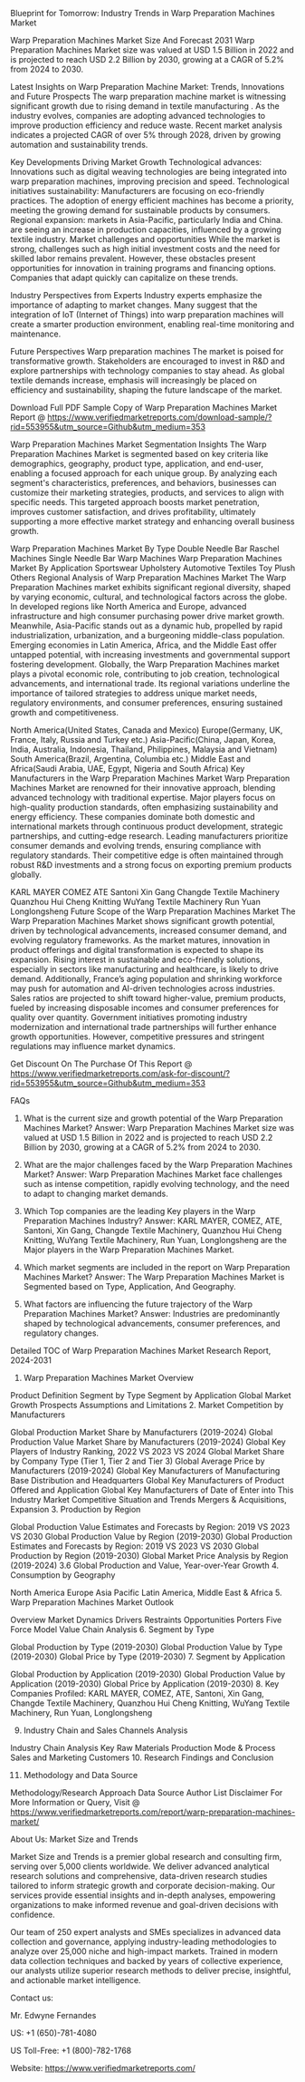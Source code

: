 Blueprint for Tomorrow: Industry Trends in Warp Preparation Machines Market


Warp Preparation Machines Market Size And Forecast 2031
Warp Preparation Machines Market size was valued at USD 1.5 Billion in 2022 and is projected to reach USD 2.2 Billion by 2030, growing at a CAGR of 5.2% from 2024 to 2030.

Latest Insights on Warp Preparation Machine Market: Trends, Innovations and Future Prospects
The warp preparation machine market is witnessing significant growth due to rising demand in textile manufacturing . As the industry evolves, companies are adopting advanced technologies to improve production efficiency and reduce waste. Recent market analysis indicates a projected CAGR of over 5% through 2028, driven by growing automation and sustainability trends.

Key Developments Driving Market Growth
Technological advances: Innovations such as digital weaving technologies are being integrated into warp preparation machines, improving precision and speed.
Technological initiatives sustainability: Manufacturers are focusing on eco-friendly practices. The adoption of energy efficient machines has become a priority, meeting the growing demand for sustainable products by consumers.
Regional expansion: markets in Asia-Pacific, particularly India and China. are seeing an increase in production capacities, influenced by a growing textile industry.
Market challenges and opportunities
While the market is strong, challenges such as high initial investment costs and the need for skilled labor remains prevalent. However, these obstacles present opportunities for innovation in training programs and financing options. Companies that adapt quickly can capitalize on these trends.

Industry Perspectives from Experts
Industry experts emphasize the importance of adapting to market changes. Many suggest that the integration of IoT (Internet of Things) into warp preparation machines will create a smarter production environment, enabling real-time monitoring and maintenance.

Future Perspectives
Warp preparation machines The market is poised for transformative growth. Stakeholders are encouraged to invest in R&D and explore partnerships with technology companies to stay ahead. As global textile demands increase, emphasis will increasingly be placed on efficiency and sustainability, shaping the future landscape of the market.

Download Full PDF Sample Copy of Warp Preparation Machines Market Report @ https://www.verifiedmarketreports.com/download-sample/?rid=553955&utm_source=Github&utm_medium=353

Warp Preparation Machines Market Segmentation Insights
The Warp Preparation Machines Market is segmented based on key criteria like demographics, geography, product type, application, and end-user, enabling a focused approach for each unique group. By analyzing each segment's characteristics, preferences, and behaviors, businesses can customize their marketing strategies, products, and services to align with specific needs. This targeted approach boosts market penetration, improves customer satisfaction, and drives profitability, ultimately supporting a more effective market strategy and enhancing overall business growth.

Warp Preparation Machines Market By Type
Double Needle Bar Raschel Machines
Single Needle Bar Warp Machines
Warp Preparation Machines Market By Application
Sportswear
Upholstery
Automotive Textiles
Toy Plush
Others
Regional Analysis of Warp Preparation Machines Market
The Warp Preparation Machines market exhibits significant regional diversity, shaped by varying economic, cultural, and technological factors across the globe. In developed regions like North America and Europe, advanced infrastructure and high consumer purchasing power drive market growth. Meanwhile, Asia-Pacific stands out as a dynamic hub, propelled by rapid industrialization, urbanization, and a burgeoning middle-class population. Emerging economies in Latin America, Africa, and the Middle East offer untapped potential, with increasing investments and governmental support fostering development. Globally, the Warp Preparation Machines market plays a pivotal economic role, contributing to job creation, technological advancements, and international trade. Its regional variations underline the importance of tailored strategies to address unique market needs, regulatory environments, and consumer preferences, ensuring sustained growth and competitiveness.

North America(United States, Canada and Mexico)
Europe(Germany, UK, France, Italy, Russia and Turkey etc.)
Asia-Pacific(China, Japan, Korea, India, Australia, Indonesia, Thailand, Philippines, Malaysia and Vietnam)
South America(Brazil, Argentina, Columbia etc.)
Middle East and Africa(Saudi Arabia, UAE, Egypt, Nigeria and South Africa)
Key Manufacturers in the Warp Preparation Machines Market
Warp Preparation Machines Market are renowned for their innovative approach, blending advanced technology with traditional expertise. Major players focus on high-quality production standards, often emphasizing sustainability and energy efficiency. These companies dominate both domestic and international markets through continuous product development, strategic partnerships, and cutting-edge research. Leading manufacturers prioritize consumer demands and evolving trends, ensuring compliance with regulatory standards. Their competitive edge is often maintained through robust R&D investments and a strong focus on exporting premium products globally.

KARL MAYER
COMEZ
ATE
Santoni
Xin Gang
Changde Textile Machinery
Quanzhou Hui Cheng Knitting
WuYang Textile Machinery
Run Yuan
Longlongsheng
Future Scope of the Warp Preparation Machines Market
The Warp Preparation Machines Market shows significant growth potential, driven by technological advancements, increased consumer demand, and evolving regulatory frameworks. As the market matures, innovation in product offerings and digital transformation is expected to shape its expansion. Rising interest in sustainable and eco-friendly solutions, especially in sectors like manufacturing and healthcare, is likely to drive demand. Additionally, France’s aging population and shrinking workforce may push for automation and AI-driven technologies across industries. Sales ratios are projected to shift toward higher-value, premium products, fueled by increasing disposable incomes and consumer preferences for quality over quantity. Government initiatives promoting industry modernization and international trade partnerships will further enhance growth opportunities. However, competitive pressures and stringent regulations may influence market dynamics.

Get Discount On The Purchase Of This Report @ https://www.verifiedmarketreports.com/ask-for-discount/?rid=553955&utm_source=Github&utm_medium=353

FAQs
1. What is the current size and growth potential of the Warp Preparation Machines Market?
Answer: Warp Preparation Machines Market size was valued at USD 1.5 Billion in 2022 and is projected to reach USD 2.2 Billion by 2030, growing at a CAGR of 5.2% from 2024 to 2030.

2. What are the major challenges faced by the Warp Preparation Machines Market?
Answer: Warp Preparation Machines Market face challenges such as intense competition, rapidly evolving technology, and the need to adapt to changing market demands.

3. Which Top companies are the leading Key players in the Warp Preparation Machines Industry?
Answer: KARL MAYER, COMEZ, ATE, Santoni, Xin Gang, Changde Textile Machinery, Quanzhou Hui Cheng Knitting, WuYang Textile Machinery, Run Yuan, Longlongsheng are the Major players in the Warp Preparation Machines Market.

4. Which market segments are included in the report on Warp Preparation Machines Market?
Answer: The Warp Preparation Machines Market is Segmented based on Type, Application, And Geography.

5. What factors are influencing the future trajectory of the Warp Preparation Machines Market?
Answer: Industries are predominantly shaped by technological advancements, consumer preferences, and regulatory changes.

Detailed TOC of Warp Preparation Machines Market Research Report, 2024-2031
1. Warp Preparation Machines Market Overview

Product Definition
Segment by Type
Segment by Application
Global Market Growth Prospects
Assumptions and Limitations
2. Market Competition by Manufacturers

Global Production Market Share by Manufacturers (2019-2024)
Global Production Value Market Share by Manufacturers (2019-2024)
Global Key Players of Industry Ranking, 2022 VS 2023 VS 2024
Global Market Share by Company Type (Tier 1, Tier 2 and Tier 3)
Global Average Price by Manufacturers (2019-2024)
Global Key Manufacturers of Manufacturing Base Distribution and Headquarters
Global Key Manufacturers of Product Offered and Application
Global Key Manufacturers of Date of Enter into This Industry
Market Competitive Situation and Trends
Mergers & Acquisitions, Expansion
3. Production by Region

Global Production Value Estimates and Forecasts by Region: 2019 VS 2023 VS 2030
Global Production Value by Region (2019-2030)
Global Production Estimates and Forecasts by Region: 2019 VS 2023 VS 2030
Global Production by Region (2019-2030)
Global Market Price Analysis by Region (2019-2024) 3.6 Global Production and Value, Year-over-Year Growth
4. Consumption by Geography

North America
Europe
Asia Pacific
Latin America, Middle East & Africa
5. Warp Preparation Machines Market Outlook

Overview
Market Dynamics
Drivers
Restraints
Opportunities
Porters Five Force Model
Value Chain Analysis 
6. Segment by Type

Global Production by Type (2019-2030)
Global Production Value by Type (2019-2030)
Global Price by Type (2019-2030)
7. Segment by Application

Global Production by Application (2019-2030)
Global Production Value by Application (2019-2030)
Global Price by Application (2019-2030)
8. Key Companies Profiled: KARL MAYER, COMEZ, ATE, Santoni, Xin Gang, Changde Textile Machinery, Quanzhou Hui Cheng Knitting, WuYang Textile Machinery, Run Yuan, Longlongsheng

9. Industry Chain and Sales Channels Analysis

Industry Chain Analysis
Key Raw Materials
Production Mode & Process
Sales and Marketing
Customers
10. Research Findings and Conclusion

11. Methodology and Data Source

Methodology/Research Approach
Data Source
Author List
Disclaimer
For More Information or Query, Visit @ https://www.verifiedmarketreports.com/report/warp-preparation-machines-market/

About Us: Market Size and Trends

Market Size and Trends is a premier global research and consulting firm, serving over 5,000 clients worldwide. We deliver advanced analytical research solutions and comprehensive, data-driven research studies tailored to inform strategic growth and corporate decision-making. Our services provide essential insights and in-depth analyses, empowering organizations to make informed revenue and goal-driven decisions with confidence.

Our team of 250 expert analysts and SMEs specializes in advanced data collection and governance, applying industry-leading methodologies to analyze over 25,000 niche and high-impact markets. Trained in modern data collection techniques and backed by years of collective experience, our analysts utilize superior research methods to deliver precise, insightful, and actionable market intelligence.

Contact us:

Mr. Edwyne Fernandes

US: +1 (650)-781-4080

US Toll-Free: +1 (800)-782-1768

Website: https://www.verifiedmarketreports.com/
